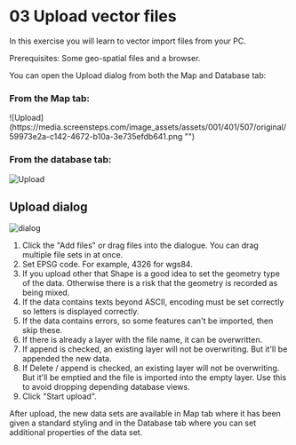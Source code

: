 # 03 Upload vector files
In this exercise you will learn to vector import files from your PC.

Prerequisites: Some geo-spatial files and a browser.

You can open the Upload dialog from both the Map and Database tab:

### From the Map tab:
<div>![Upload](https://media.screensteps.com/image_assets/assets/001/401/507/original/59973e2a-c142-4672-b10a-3e735efdb641.png "")</div>

### From the database tab:
![Upload](https://media.screensteps.com/image_assets/assets/001/401/505/original/30dccc80-ae6c-4d57-9e5c-055aadab2016.png "")

## Upload dialog
![dialog](https://media.screensteps.com/image_assets/assets/001/401/509/original/ee0b673b-c1d6-4e7b-9d1d-854015feb470.png)

1. Click the "Add files" or drag files into the dialogue. You can drag multiple file sets in at once.   
2. Set EPSG code. For example, 4326 for wgs84.
3. If you upload other that Shape is a good idea to set the geometry type of the data. Otherwise there is a risk that the geometry is recorded as being mixed.
4. If the data contains texts beyond ASCII, encoding must be set correctly so letters is displayed correctly.
5. If the data contains errors, so some features can't be imported, then skip these.
6. If there is already a layer with the file name, it can be overwritten.
7. If append is checked, an existing layer will not be overwriting. But it'll be appended the new data.
8. If Delete / append is checked, an existing layer will not be overwriting. But it'll be emptied and the file is imported into the empty layer. Use this to avoid dropping depending database views.
9. Click "Start upload".

After upload, the new data sets are available in Map tab where it has been given a standard styling and in the Database tab where you can set additional properties of the data set.
